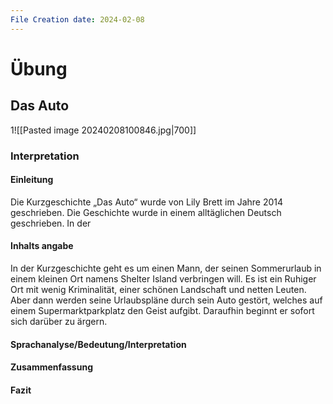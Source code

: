 ```yaml
---
File Creation date: 2024-02-08
---
```

# Übung
## Das Auto
1![[Pasted image 20240208100846.jpg|700]]

### Interpretation
#### Einleitung
Die Kurzgeschichte „Das Auto“ wurde von Lily Brett im Jahre 2014 geschrieben. Die Geschichte wurde in einem alltäglichen Deutsch geschrieben. In der 
#### Inhalts angabe
In der Kurzgeschichte geht es um einen Mann, der seinen Sommerurlaub in einem kleinen Ort namens Shelter Island verbringen will. Es ist ein Ruhiger Ort mit wenig Kriminalität, einer schönen Landschaft und netten Leuten. Aber dann werden seine Urlaubspläne durch sein Auto gestört, welches auf einem Supermarktparkplatz den Geist aufgibt. 
Daraufhin beginnt er sofort sich darüber zu ärgern. 
#### Sprachanalyse/Bedeutung/Interpretation

#### Zusammenfassung
#### Fazit